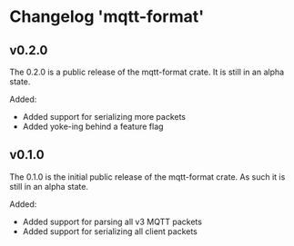 # Changelog 'mqtt-format'

## v0.2.0

The 0.2.0 is a public release of the mqtt-format crate. It is still in an alpha state.

Added:

- Added support for serializing more packets
- Added yoke-ing behind a feature flag

## v0.1.0

The 0.1.0 is the initial public release of the mqtt-format crate. As such it is still in an alpha state.

Added:

- Added support for parsing all v3 MQTT packets
- Added support for serializing all client packets

